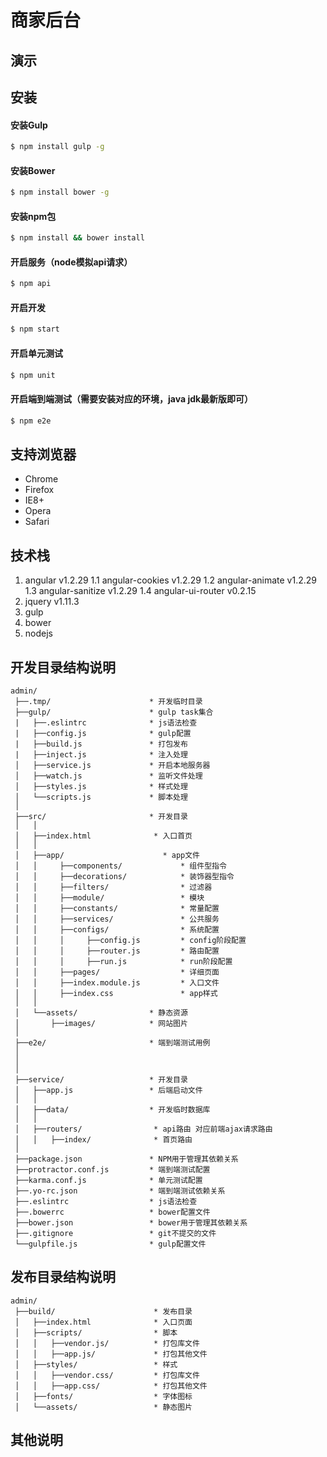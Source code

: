# 商家后台

## 演示


## 安装

#### 安装Gulp
```sh
$ npm install gulp -g
```
#### 安装Bower
```sh
$ npm install bower -g
```
#### 安装npm包
```sh
$ npm install && bower install
```
#### 开启服务（node模拟api请求）
```sh
$ npm api
```
#### 开启开发 
```sh
$ npm start
```
#### 开启单元测试
```sh
$ npm unit
```
#### 开启端到端测试（需要安装对应的环境，java jdk最新版即可）
```sh
$ npm e2e
```

## 支持浏览器

* Chrome
* Firefox
* IE8+
* Opera
* Safari

   
## 技术栈

 1. angular v1.2.29
  1.1 angular-cookies v1.2.29
  1.2 angular-animate v1.2.29
  1.3 angular-sanitize v1.2.29
  1.4 angular-ui-router v0.2.15
 2. jquery v1.11.3
 3. gulp 
 4. bower
 5. nodejs
        
    

## 开发目录结构说明

```
admin/
 ├──.tmp/                      * 开发临时目录
 ├──gulp/                      * gulp task集合
 |   ├──.eslintrc              * js语法检查
 |   ├──config.js              * gulp配置
 |   ├──build.js               * 打包发布
 |   ├──inject.js              * 注入处理
 │   ├──service.js             * 开启本地服务器
 │   ├──watch.js               * 监听文件处理
 │   ├──styles.js              * 样式处理
 │   └──scripts.js             * 脚本处理
 │
 ├──src/                       * 开发目录
 │   │
 │   ├──index.html              * 入口首页
 │   │
 │   ├──app/                      * app文件
 │   │     ├──components/             * 组件型指令
 │   │     ├──decorations/            * 装饰器型指令
 │   │     ├──filters/                * 过滤器
 │   │     ├──module/                 * 模块
 │   │     ├──constants/              * 常量配置
 │   │     ├──services/               * 公共服务
 │   │     ├──configs/                * 系统配置
 │   │     │     ├──config.js         * config阶段配置
 │   │     │     ├──router.js         * 路由配置
 │   │     │     ├──run.js            * run阶段配置
 │   │     ├──pages/                  * 详细页面
 │   │     ├──index.module.js         * 入口文件
 │   │     ├──index.css               * app样式
 │   │
 │   └──assets/                * 静态资源
 │       ├──images/            * 网站图片
 │ 
 ├──e2e/                       * 端到端测试用例
 │
 │
 │
 ├──service/                   * 开发目录
 │   ├──app.js                 * 后端启动文件
 │   │
 │   ├──data/                  * 开发临时数据库
 │   │
 │   ├──routers/                * api路由 对应前端ajax请求路由
 │   │   ├──index/              * 首页路由
 │
 ├──package.json               * NPM用于管理其依赖关系
 ├──protractor.conf.js         * 端到端测试配置
 ├──karma.conf.js              * 单元测试配置
 ├──.yo-rc.json                * 端到端测试依赖关系
 ├──.eslintrc                  * js语法检查
 ├──.bowerrc                   * bower配置文件
 ├──bower.json                 * bower用于管理其依赖关系
 ├──.gitignore                 * git不提交的文件
 └──gulpfile.js                * gulp配置文件

```

## 发布目录结构说明

```
admin/
 ├──build/                      * 发布目录
 │   ├──index.html              * 入口页面
 │   ├──scripts/                * 脚本
 │   │   ├──vendor.js/          * 打包库文件
 │   │   ├──app.js/             * 打包其他文件
 │   ├──styles/                 * 样式
 │   │   ├──vendor.css/         * 打包库文件
 │   │   ├──app.css/            * 打包其他文件
 │   ├──fonts/                  * 字体图标
 │   └──assets/                 * 静态图片

```


## 其他说明



